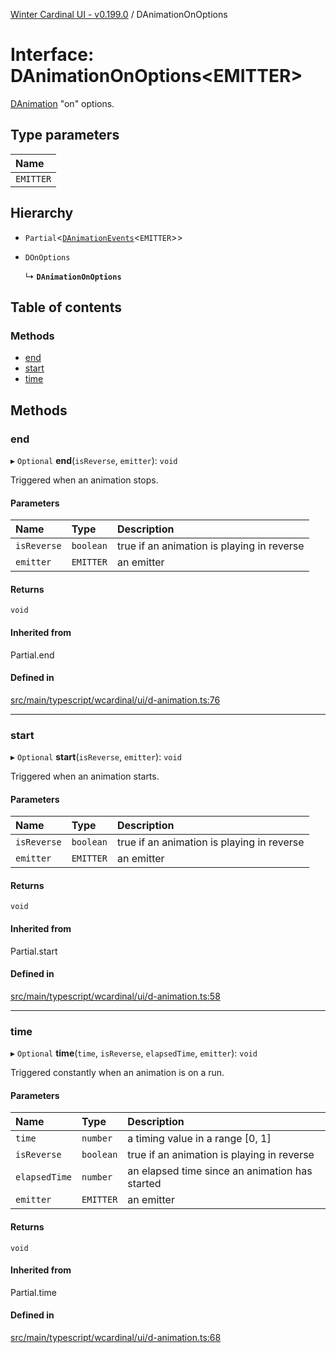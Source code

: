[Winter Cardinal UI - v0.199.0](../index.md) / DAnimationOnOptions

# Interface: DAnimationOnOptions<EMITTER\>

[DAnimation](DAnimation.md) "on" options.

## Type parameters

| Name |
| :------ |
| `EMITTER` |

## Hierarchy

- `Partial`<[`DAnimationEvents`](DAnimationEvents.md)<`EMITTER`\>\>

- `DOnOptions`

  ↳ **`DAnimationOnOptions`**

## Table of contents

### Methods

- [end](DAnimationOnOptions.md#end)
- [start](DAnimationOnOptions.md#start)
- [time](DAnimationOnOptions.md#time)

## Methods

### end

▸ `Optional` **end**(`isReverse`, `emitter`): `void`

Triggered when an animation stops.

#### Parameters

| Name | Type | Description |
| :------ | :------ | :------ |
| `isReverse` | `boolean` | true if an animation is playing in reverse |
| `emitter` | `EMITTER` | an emitter |

#### Returns

`void`

#### Inherited from

Partial.end

#### Defined in

[src/main/typescript/wcardinal/ui/d-animation.ts:76](https://github.com/winter-cardinal/winter-cardinal-ui/blob/v0.199.0/src/main/typescript/wcardinal/ui/d-animation.ts#L76)

___

### start

▸ `Optional` **start**(`isReverse`, `emitter`): `void`

Triggered when an animation starts.

#### Parameters

| Name | Type | Description |
| :------ | :------ | :------ |
| `isReverse` | `boolean` | true if an animation is playing in reverse |
| `emitter` | `EMITTER` | an emitter |

#### Returns

`void`

#### Inherited from

Partial.start

#### Defined in

[src/main/typescript/wcardinal/ui/d-animation.ts:58](https://github.com/winter-cardinal/winter-cardinal-ui/blob/v0.199.0/src/main/typescript/wcardinal/ui/d-animation.ts#L58)

___

### time

▸ `Optional` **time**(`time`, `isReverse`, `elapsedTime`, `emitter`): `void`

Triggered constantly when an animation is on a run.

#### Parameters

| Name | Type | Description |
| :------ | :------ | :------ |
| `time` | `number` | a timing value in a range [0, 1] |
| `isReverse` | `boolean` | true if an animation is playing in reverse |
| `elapsedTime` | `number` | an elapsed time since an animation has started |
| `emitter` | `EMITTER` | an emitter |

#### Returns

`void`

#### Inherited from

Partial.time

#### Defined in

[src/main/typescript/wcardinal/ui/d-animation.ts:68](https://github.com/winter-cardinal/winter-cardinal-ui/blob/v0.199.0/src/main/typescript/wcardinal/ui/d-animation.ts#L68)
